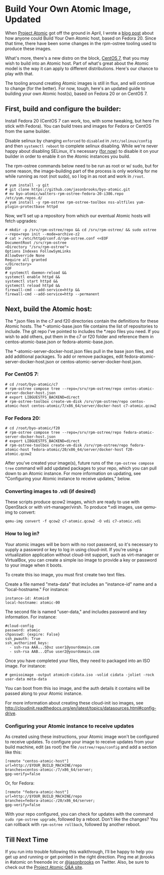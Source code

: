 Build Your Own Atomic Image, Updated
================

When [Project Atomic](http://www.projectatomic.io) got off the ground in April, I wrote a [blog post](http://www.projectatomic.io/blog/2014/04/build-your-own-atomic-host-on-fedora-20/) about how anyone could Build Your Own Atomic host, based on Fedora 20. Since that time, there have been some changes in the rpm-ostree tooling used to produce these images.

What's more, there's a new distro on the block, [CentOS 7](http://seven.centos.org), that you may wish to build into an Atomic host. Part of what's great about the Atomic model is the way it can apply to different distributions. Here's our chance to play with that.

The tooling around creating Atomic images is still in flux, and will continue to change (for the better). For now, tough, here's an updated guide to building your own Atomic host(s), based on Fedora 20 or on CentOS 7.

## First, build and configure the builder:

Install Fedora 20 (CentOS 7 can work, too, with some tweaking, but here I'm stick with Fedora). You can build trees and images for Fedora or CentOS from the same builder.

Disable selinux by changing `enforced` to `disabled` in `/etc/selinux/config` and then `systemctl reboot` to complete selinux disabling. While we're never happy about disabling SELinux, it's necessary ([for now](https://bugzilla.redhat.com/show_bug.cgi?id=1060423)) to disable it on your builder in order to enable it on the Atomic instances you build.

The rpm-ostree commands below need to be run as root or w/ sudo, but for some reason, the image-building part of the process is only working for me while running as root (not sudo), so I log in as root and work in `/root`.

````
# yum install -y git 
# git clone https://github.com/jasonbrooks/byo-atomic.git
# mv byo-atomic/walters-rpm-ostree-fedora-20-i386.repo /etc/yum.repos.d/
# yum install -y rpm-ostree rpm-ostree-toolbox nss-altfiles yum-plugin-protectbase httpd
````

Now, we'll set up a repository from which our eventual Atomic hosts will fetch upgrades:

````
# mkdir -p /srv/rpm-ostree/repo && cd /srv/rpm-ostree/ && sudo ostree --repo=repo init --mode=archive-z2
# cat > /etc/httpd/conf.d/rpm-ostree.conf <<EOF
DocumentRoot /srv/rpm-ostree
<Directory "/srv/rpm-ostree">
Options Indexes FollowSymLinks
AllowOverride None
Require all granted
</Directory>
EOF
# systemctl daemon-reload &&
systemctl enable httpd &&
systemctl start httpd &&
systemctl reload httpd &&
firewall-cmd --add-service=http &&
firewall-cmd --add-service=http --permanent
````

## Next, build the Atomic host:

The *.json files in the c7 and f20 directories contain the definitions for these Atomic hosts. The *-atomic-base.json file contains the list of repositories to include. The git repo I've pointed to includes the *.repo files you need. If you wish to add others, put them in the c7 or f20 folder and reference them in centos-atomic-base.json or fedora-atomic-base.json.

The *-atomic-server-docker-host.json files pull in the base json files, and add additional packages. To add or remove packages, edit fedora-atomic-server-docker-host.json or centos-atomic-server-docker-host.json.


### For CentOS 7:

````
# cd /root/byo-atomic/c7
# rpm-ostree compose tree --repo=/srv/rpm-ostree/repo centos-atomic-server-docker-host.json
# export LIBGUESTFS_BACKEND=direct
# rpm-ostree-toolbox create-vm-disk /srv/rpm-ostree/repo centos-atomic-host centos-atomic/7/x86_64/server/docker-host c7-atomic.qcow2
````

### For Fedora 20:

````
# cd /root/byo-atomic/f20
# rpm-ostree compose tree --repo=/srv/rpm-ostree/repo fedora-atomic-server-docker-host.json
# export LIBGUESTFS_BACKEND=direct
# rpm-ostree-toolbox create-vm-disk /srv/rpm-ostree/repo fedora-atomic-host fedora-atomic/20/x86_64/server/docker-host f20-atomic.qcow2
````

After you've created your image(s), future runs of the `rpm-ostree compose tree` command will add updated packages to your repo, which you can pull down to an Atomic instance. For more information on updating, see "Configuring your Atomic instance to receive updates," below.

### Converting images to .vdi (if desired)

These scripts produce qcow2 images, which are ready to use with OpenStack or with virt-manager/virsh. To produce *.vdi images, use qemu-img to convert:

`qemu-img convert -f qcow2 c7-atomic.qcow2 -O vdi c7-atomic.vdi`

### How to log in?

Your atomic images will be born with no root password, so it's necessary to supply a password or key to log in using cloud-init. If you're using a virtualization application without cloud-init support, such as virt-manager or VirtualBox, you can create a simple iso image to provide a key or password to your image when it boots.

To create this iso image, you must first create two text files.

Create a file named "meta-data" that includes an "instance-id" name and a "local-hostname." For instance: 

````
instance-id: Atomic0
local-hostname: atomic-00
````

The second file is named "user-data," and includes password and key information. For instance:

````
#cloud-config
password: atomic
chpasswd: {expire: False}
ssh_pwauth: True
ssh_authorized_keys:
  - ssh-rsa AAA...SDvz user1@yourdomain.com
  - ssh-rsa AAB...QTuo user2@yourdomain.com
````

Once you have completed your files, they need to packaged into an ISO image. For instance:

````
# genisoimage -output atomic0-cidata.iso -volid cidata -joliet -rock user-data meta-data
````
You can boot from this iso image, and the auth details it contains will be passed along to your Atomic instance.

For more information about creating these cloud-init iso images, see http://cloudinit.readthedocs.org/en/latest/topics/datasources.html#config-drive.

### Configuring your Atomic instance to receive updates

As created using these instructions, your Atomic image won't be configured to receive updates. To configure your image to receive updates from your build machine, edit (as root) the file `/ostree/repo/config` and add a section like this:

````
[remote "centos-atomic-host"]
url=http://$YOUR_BUILD_MACHINE/repo
branches=centos-atomic-/7/x86_64/server;
gpg-verify=false
````
Or, for Fedora:

````
[remote "fedora-atomic-host"]
url=http://$YOUR_BUILD_MACHINE/repo
branches=fedora-atomic-/20/x86_64/server;
gpg-verify=false
````

With your repo configured, you can check for updates with the command `sudo rpm-ostree upgrade`, followed by a reboot. Don't like the changes? You can rollback with `rpm-ostree rollback`, followed by another reboot.

## Till Next Time

If you run into trouble following this walkthrough, I’ll be happy to help you get up and running or get pointed in the right direction. Ping me at jbrooks in #atomic on freenode irc or [@jasonbrooks](https://twitter.com/jasonbrooks) on Twitter. Also, be sure to check out the [Project Atomic Q&A site](http://ask.projectatomic.io/en/questions/).












